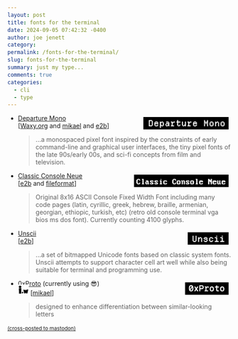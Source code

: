 ```yaml
---
layout: post
title: fonts for the terminal
date: 2024-09-05 07:42:32 -0400
author: joe jenett
category: 
permalink: /fonts-for-the-terminal/
slug: fonts-for-the-terminal
summary: just my type...
comments: true
categories:
  - cli
  - type
---
```

<ul>
<li><a title="Departure Mono" href="https://departuremono.com/"><img title="Departure Mono" alt="Departure Mono" src="/images/departure-mono.png" height="28" style="position:relative;float:right;margin:6px;"></a><a title="Departure Mono" href="https://departuremono.com/">Departure Mono</a><br>[<a href="https://waxy.org/2024/09/departure-mono/">Waxy.org</a> and <a title="source" href="https://pinboard.in/u:mikael">mikael</a> and <a title="source" href="https://pinboard.in/u:e2b">e2b</a>]<blockquote><p>...a monospaced pixel font inspired by the constraints of early command-line and graphical user interfaces, the tiny pixel fonts of the late 90s/early 00s, and sci-fi concepts from film and television.</p></blockquote></li>
<li style="margin-top:12px;"><a title="Classic Console Neue TrueType Font - ASCII 8x16 Reproduction - DeeJayy" href="https://webdraft.hu/fonts/classic-console/"><img title="Classic Console Neue" alt="Classic Console Neue" src="/images/classic-console.png" height="28" style="position:relative;float:right;margin:6px;"></a><a title="Classic Console Neue TrueType Font - ASCII 8x16 Reproduction - DeeJayy" href="https://webdraft.hu/fonts/classic-console/">Classic Console Neue</a><br>[<a title="source" href="https://pinboard.in/u:e2b">e2b</a> and <a title="source" href="https://pinboard.in/u:fileformat">fileformat</a>]<blockquote><p>Original 8x16 ASCII Console Fixed Width Font including many code pages (latin, cyrillic, greek, hebrew, braille, armenian, georgian, ethiopic, turkish, etc) (retro old console terminal vga bios ms dos font). Currently counting 4100 glyphs. </p></blockquote></li>
<li style="margin-top:12px;"><a title="Unscii - a bitmapped Unicode font for blocky graphics" href="http://viznut.fi/unscii/"><img title="Unscii" alt="Unscii" src="/images/unscii.png" height="28" style="position:relative;float:right;margin:6px;"></a><a title="Unscii - a bitmapped Unicode font for blocky graphics" href="http://viznut.fi/unscii/">Unscii</a><br>[<a title="source" href="https://pinboard.in/u:e2b">e2b</a>]<blockquote><p>...a set of bitmapped Unicode fonts based on classic system fonts. Unscii attempts to support character cell art well while also being suitable for terminal and programming use.</p></blockquote></li>
<li style="margin-top:12px;"><a title="GitHub - 0xType/0xProto: A programming font focused on source code legibility" href="https://github.com/0xType/0xProto"><img title="0xProto" alt="0xProto" src="/images/0xproto.png" height="28" style="position:relative;float:right;margin:6px;"></a><a title="GitHub - 0xType/0xProto: A programming font focused on source code legibility" href="https://github.com/0xType/0xProto">0xProto</a> (currently using 😎)<br><a href="/designed-to-enhance-differentiation-between-similar-looking-letters/"><img src="/images/iwti.png" height="24" style="margin-top:-6px;"></a> [<a title="source" href="https://pinboard.in/u:mikael">mikael</a>]<blockquote><p>designed to enhance differentiation between similar-looking letters</p></blockquote></li>
</ul>
<a href="https://brid.gy/publish/mastodon"><small>(cross-posted to mastodon)</small></a>